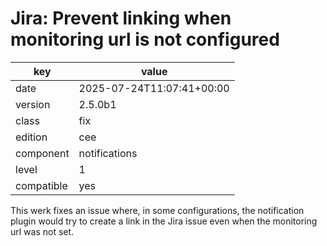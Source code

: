 [//]: # (werk v2)
# Jira: Prevent linking when monitoring url is not configured

key        | value
---------- | ---
date       | 2025-07-24T11:07:41+00:00
version    | 2.5.0b1
class      | fix
edition    | cee
component  | notifications
level      | 1
compatible | yes

This werk fixes an issue where, in some configurations, the notification plugin
would try to create a link in the Jira issue even when the monitoring url was
not set.
